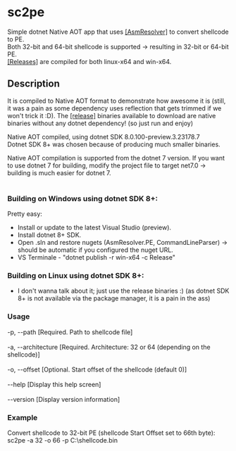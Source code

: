 # sc2pe
Simple dotnet Native AOT app that uses [[AsmResolver]](https://github.com/Washi1337/AsmResolver) to convert shellcode to PE.<br/>
Both 32-bit and 64-bit shellcode is supported -> resulting in 32-bit or 64-bit PE.<br/>
[[Releases]](https://github.com/Dump-GUY/sc2pe/releases) are compiled for both linux-x64 and win-x64.<br/>

## Description
It is compiled to Native AOT format to demonstrate how awesome it is (still, it was a pain as some dependency uses reflection that gets trimmed if we won't trick it :D). The [[release]](https://github.com/Dump-GUY/sc2pe/releases) binaries available to download are native binaries without any dotnet dependency! (so just run and enjoy)

Native AOT compiled, using dotnet SDK 8.0.100-preview.3.23178.7<br/>
Dotnet SDK 8+ was chosen because of producing much smaller binaries.<br/>

Native AOT compilation is supported from the dotnet 7 version.
If you want to use dotnet 7 for building, modify the project file to target net7.0 -> building is much easier for dotnet 7.
<br/>
<br/>
### Building on Windows using dotnet SDK 8+:
Pretty easy:
- Install or update to the latest Visual Studio (preview).
- Install dotnet 8+ SDK.
- Open .sln and restore nugets (AsmResolver.PE, CommandLineParser) -> should be automatic if you configured the nuget URL.
- VS Terminale - "dotnet publish -r win-x64 -c Release"

### Building on Linux using dotnet SDK 8+:
- I don't wanna talk about it; just use the release binaries :) (as dotnet SDK 8+ is not available via the package manager, it is a pain in the ass)<br/>

### Usage<br/>
  -p, --path            [Required. Path to shellcode file]<br/>
<br/>
  -a, --architecture    [Required. Architecture: 32 or 64 (depending on the shellcode)]<br/>
<br/>
  -o, --offset          [Optional. Start offset of the shellcode (default 0)]<br/>
<br/>
  --help                [Display this help screen]<br/>
<br/>
  --version             [Display version information]<br/>

### Example
Convert shellcode to 32-bit PE (shellcode Start Offset set to 66th byte):<br/>
sc2pe -a 32 -o 66 -p C:\shellcode.bin<br/>
